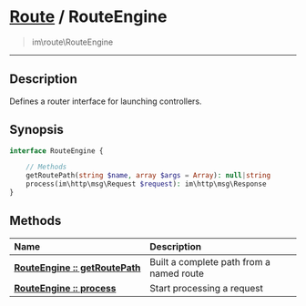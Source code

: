 # [Route](route.md) / RouteEngine
 > im\route\RouteEngine
____

## Description
Defines a router interface for launching controllers.

## Synopsis
```php
interface RouteEngine {

    // Methods
    getRoutePath(string $name, array $args = Array): null|string
    process(im\http\msg\Request $request): im\http\msg\Response
}
```

## Methods
| Name | Description |
| :--- | :---------- |
| [__RouteEngine&nbsp;::&nbsp;getRoutePath__](route-RouteEngine-getRoutePath.md) | Built a complete path from a named route |
| [__RouteEngine&nbsp;::&nbsp;process__](route-RouteEngine-process.md) | Start processing a request |
